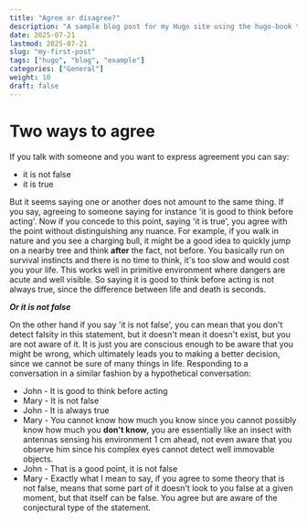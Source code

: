 ```yaml
---
title: "Agree or disagree?"
description: "A sample blog post for my Hugo site using the hugo-book theme."
date: 2025-07-21
lastmod: 2025-07-21
slug: "my-first-post"
tags: ["hugo", "blog", "example"]
categories: ["General"]
weight: 10
draft: false
---
```


# Two ways to agree
If you talk with someone and you want to express agreement you can say:
  - it is not false
  - it is true

But it seems saying one or another does not amount to the same thing. If you say, agreeing to someone saying for instance 'it is good to think before acting'. Now if you concede to this point, saying 'it is true', you agree with the point without distinguishing any nuance. For example, if you walk in nature and you see a charging bull, it might be a good idea to quickly jump on a nearby tree and think **after** the fact, not before. You basically run on survival instincts and there is no time to think, it's too slow and would cost you your life. This works well in primitive environment where dangers are acute and well visible. So saying it is good to think before acting is not always true, since the difference between life and death is seconds. 

***Or it is not false***

On the other hand if you say 'it is not false', you can mean that you don't detect falsity in this statement, but it doesn't mean it doesn't exist, but you are not aware of it. It is just you are conscious enough to be aware that you might be wrong, which ultimately leads you to making a better decision, since we cannot be sure of many things in life. Responding to a conversation in a similar fashion by a hypothetical conversation:
- John - It is good to think before acting
- Mary - It is not false
- John - It is always true
- Mary - You cannot know how much you know since you cannot possibly know how much you **don't know**, you are essentially like an insect with antennas sensing his environment 1 cm ahead, not even aware that you observe him since his complex eyes cannot detect well immovable objects. 
- John - That is a good point, it is not false
- Mary - Exactly what I mean to say, if you agree to some theory that is not false, means that some part of it doesn't look to you false at a given moment, but that itself can be false. You agree but are aware of the conjectural type of the statement.


